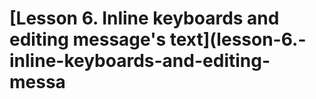 # \[Lesson 6. Inline keyboards and editing message's text\]\(lesson-6.-inline-keyboards-and-editing-messa


